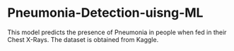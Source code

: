 # Pneumonia-Detection-uisng-ML
This model predicts the presence of Pneumonia in people when fed in their Chest X-Rays. The dataset is obtained from Kaggle.
